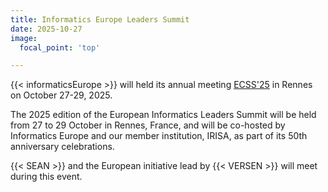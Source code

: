 ```yaml
---
title: Informatics Europe Leaders Summit
date: 2025-10-27
image:
  focal_point: 'top'

---
```


{{< informaticsEurope >}} will held its annual meeting <a href="https://www.informatics-europe.org/ecss/home.html">ECSS'25</a> in Rennes on October 27-29, 2025.

<!--more-->

The 2025 edition of the European Informatics Leaders Summit will be held from 27 to 29 October in Rennes, France, and will be co-hosted by Informatics Europe and our member institution, IRISA, as part of its 50th anniversary celebrations.

{{< SEAN >}} and the European initiative lead by {{< VERSEN >}} will meet during this event.



